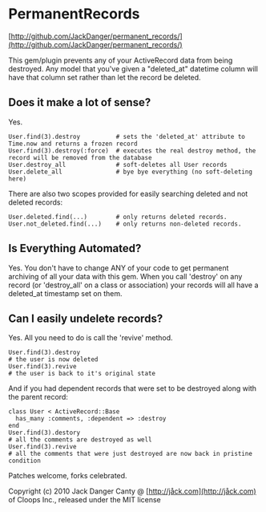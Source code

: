 # PermanentRecords

[http://github.com/JackDanger/permanent_records/](http://github.com/JackDanger/permanent_records/)

This gem/plugin prevents any of your ActiveRecord data from being destroyed.
Any model that you've given a "deleted_at" datetime column will have that column set rather than let the record be deleted.

## Does it make a lot of sense?

Yes.

    User.find(3).destroy          # sets the 'deleted_at' attribute to Time.now and returns a frozen record
    User.find(3).destroy(:force)  # executes the real destroy method, the record will be removed from the database
    User.destroy_all              # soft-deletes all User records
    User.delete_all               # bye bye everything (no soft-deleting here)

There are also two scopes provided for easily searching deleted and not deleted records:

    User.deleted.find(...)        # only returns deleted records.
    User.not_deleted.find(...)    # only returns non-deleted records.


## Is Everything Automated?


Yes. You don't have to change ANY of your code to get permanent archiving of all your data with this gem. 
When you call 'destroy' on any record  (or 'destroy_all' on a class or association) your records will
all have a deleted_at timestamp set on them.


## Can I easily undelete records?

Yes. All you need to do is call the 'revive' method.


    User.find(3).destroy
    # the user is now deleted
    User.find(3).revive
    # the user is back to it's original state

And if you had dependent records that were set to be destroyed along with the parent record:

    class User < ActiveRecord::Base
      has_many :comments, :dependent => :destroy
    end
    User.find(3).destory
    # all the comments are destroyed as well
    User.find(3).revive
    # all the comments that were just destroyed are now back in pristine condition


Patches welcome, forks celebrated.

Copyright (c) 2010 Jack Danger Canty @ [http://jåck.com](http://jåck.com) of Cloops Inc., released under the MIT license
